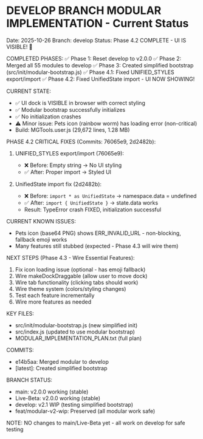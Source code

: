 DEVELOP BRANCH MODULAR IMPLEMENTATION - Current Status
========================================================
Date: 2025-10-26
Branch: develop
Status: Phase 4.2 COMPLETE - UI IS VISIBLE! 🎉

COMPLETED PHASES:
✅ Phase 1: Reset develop to v2.0.0
✅ Phase 2: Merged all 55 modules to develop
✅ Phase 3: Created simplified bootstrap (src/init/modular-bootstrap.js)
✅ Phase 4.1: Fixed UNIFIED_STYLES export/import
✅ Phase 4.2: Fixed UnifiedState import - UI NOW SHOWING!

CURRENT STATE:
- ✅ UI dock is VISIBLE in browser with correct styling
- ✅ Modular bootstrap successfully initializes
- ✅ No initialization crashes
- ⚠️ Minor issue: Pets icon (rainbow worm) has loading error (non-critical)
- Build: MGTools.user.js (29,672 lines, 1.28 MB)

PHASE 4.2 CRITICAL FIXES (Commits: 76065e9, 2d2482b):
1. UNIFIED_STYLES export/import (76065e9):
   - ❌ Before: Empty string → No UI styling
   - ✅ After: Proper import → Styled UI

2. UnifiedState import fix (2d2482b):
   - ❌ Before: `import * as UnifiedState` → namespace.data = undefined
   - ✅ After: `import { UnifiedState }` → state.data works
   - Result: TypeError crash FIXED, initialization successful

CURRENT KNOWN ISSUES:
- Pets icon (base64 PNG) shows ERR_INVALID_URL - non-blocking, fallback emoji works
- Many features still stubbed (expected - Phase 4.3 will wire them)

NEXT STEPS (Phase 4.3 - Wire Essential Features):
1. Fix icon loading issue (optional - has emoji fallback)
2. Wire makeDockDraggable (allow user to move dock)
3. Wire tab functionality (clicking tabs should work)
4. Wire theme system (colors/styling changes)
5. Test each feature incrementally
6. Wire more features as needed

KEY FILES:
- src/init/modular-bootstrap.js (new simplified init)
- src/index.js (updated to use modular bootstrap)
- MODULAR_IMPLEMENTATION_PLAN.txt (full plan)

COMMITS:
- e14b5aa: Merged modular to develop
- [latest]: Created simplified bootstrap

BRANCH STATUS:
- main: v2.0.0 working (stable)
- Live-Beta: v2.0.0 working (stable)
- develop: v2.1 WIP (testing simplified bootstrap)
- feat/modular-v2-wip: Preserved (all modular work safe)

NOTE: NO changes to main/Live-Beta yet - all work on develop for safe testing
